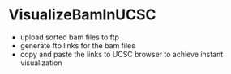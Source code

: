# VisualizeBamInUCSC
* upload sorted bam files to ftp
* generate ftp links for the bam files
* copy and paste the links to UCSC browser to achieve instant visualization 
